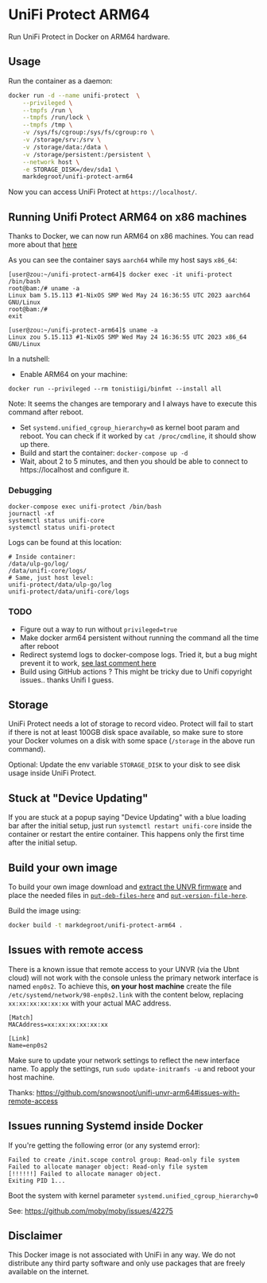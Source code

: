# UniFi Protect ARM64

Run UniFi Protect in Docker on ARM64 hardware.

## Usage

Run the container as a daemon:

```bash
docker run -d --name unifi-protect  \
    --privileged \
    --tmpfs /run \
    --tmpfs /run/lock \
    --tmpfs /tmp \
    -v /sys/fs/cgroup:/sys/fs/cgroup:ro \
    -v /storage/srv:/srv \
    -v /storage/data:/data \
    -v /storage/persistent:/persistent \
    --network host \
    -e STORAGE_DISK=/dev/sda1 \
    markdegroot/unifi-protect-arm64
```

Now you can access UniFi Protect at `https://localhost/`.

## Running Unifi Protect ARM64 on x86 machines
Thanks to Docker, we can now run ARM64 on x86 machines. You can read more about that [here](https://docs.docker.com/build/building/multi-platform/)

As you can see the container says `aarch64` while my host says `x86_64`:
```
[user@zou:~/unifi-protect-arm64]$ docker exec -it unifi-protect /bin/bash
root@bam:/# uname -a
Linux bam 5.15.113 #1-NixOS SMP Wed May 24 16:36:55 UTC 2023 aarch64 GNU/Linux
root@bam:/# 
exit

[user@zou:~/unifi-protect-arm64]$ uname -a
Linux zou 5.15.113 #1-NixOS SMP Wed May 24 16:36:55 UTC 2023 x86_64 GNU/Linux
```

In a nutshell:
  * Enable ARM64 on your machine: 
```
docker run --privileged --rm tonistiigi/binfmt --install all
```
Note: It seems the changes are temporary and I always have to execute this command after reboot. 

  * Set `systemd.unified_cgroup_hierarchy=0` as kernel boot param and reboot. You can check if it worked by `cat /proc/cmdline`, it should show up there.
  * Build and start the container:
   `docker-compose up -d`
  * Wait, about 2 to 5 minutes, and then you should be able to connect to https://localhost and configure it.

### Debugging
```
docker-compose exec unifi-protect /bin/bash
journactl -xf
systemctl status unifi-core
systemctl status unifi-protect
```

Logs can be found at this location:
```
# Inside container:
/data/ulp-go/log/ 
/data/unifi-core/logs/
# Same, just host level:
unifi-protect/data/ulp-go/log
unifi-protect/data/unifi-core/logs
```

### TODO
  * Figure out a way to run without `privileged=true`
  * Make docker arm64 persistent without running the command all the time after reboot
  * Redirect systemd logs to docker-compose logs. Tried it, but a bug might prevent it to work, [see last comment here](https://stackoverflow.com/questions/38551965/get-log-of-a-systemd-journald-in-a-docker-container-to-docker-logs)
  * Build using GitHub actions ? This might be tricky due to Unifi copyright issues.. thanks Unifi I guess.


## Storage
UniFi Protect needs a lot of storage to record video. Protect will fail to start if there is not at least 100GB disk space available, so make sure to store your Docker volumes on a disk with some space (`/storage` in the above run command).

Optional: Update the env variable `STORAGE_DISK` to your disk to see disk usage inside UniFi Protect.

## Stuck at "Device Updating"
If you are stuck at a popup saying "Device Updating" with a blue loading bar after the initial setup, just run `systemctl restart unifi-core` inside the container or restart the entire container. This happens only the first time after the initial setup.

## Build your own image
To build your own image download and [extract the UNVR firmware](doc/Extract_deb_files_from_firmware.md) and place the needed files in [`put-deb-files-here`](put-deb-files-here/README.md) and [`put-version-file-here`](put-version-file-here/README.md).

Build the image using:
```bash
docker build -t markdegroot/unifi-protect-arm64 .
```
## Issues with remote access
There is a known issue that remote access to your UNVR (via the Ubnt cloud) will not work with the console unless the primary network interface is named `enp0s2`. To achieve this, **on your host machine** create the file `/etc/systemd/network/98-enp0s2.link` with the content below, replacing `xx:xx:xx:xx:xx:xx` with your actual MAC address.
```
[Match]
MACAddress=xx:xx:xx:xx:xx:xx

[Link]
Name=enp0s2
```
Make sure to update your network settings to reflect the new interface name. To apply the settings, run `sudo update-initramfs -u` and reboot your host machine.

Thanks: https://github.com/snowsnoot/unifi-unvr-arm64#issues-with-remote-access

## Issues running Systemd inside Docker
If you're getting the following error (or any systemd error):
```
Failed to create /init.scope control group: Read-only file system
Failed to allocate manager object: Read-only file system
[!!!!!!] Failed to allocate manager object.
Exiting PID 1...
```
Boot the system with kernel parameter `systemd.unified_cgroup_hierarchy=0`

See: https://github.com/moby/moby/issues/42275

## Disclaimer
This Docker image is not associated with UniFi in any way. We do not distribute any third party software and only use packages that are freely available on the internet.
